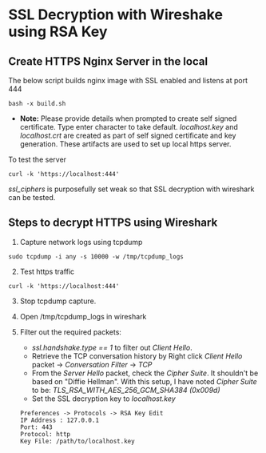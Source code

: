 # SSL Decryption with Wireshake using RSA Key

## Create HTTPS Nginx Server in the local

The below script builds nginx image with SSL enabled and listens at port 444
```
bash -x build.sh
```
* **Note:** Please provide details when prompted to create self signed certificate. Type enter character to take default. *localhost.key* and *localhost.crt* are created as part of self signed certificate and key generation. These artifacts are used to set up local https server.

To test the server

```
curl -k 'https://localhost:444' 
```

*ssl_ciphers* is purposefully set weak so that SSL decryption with wireshark can be tested.

## Steps to decrypt HTTPS using Wireshark

1. Capture network logs using tcpdump

```
sudo tcpdump -i any -s 10000 -w /tmp/tcpdump_logs
```

2. Test https traffic 

```
curl -k 'https://localhost:444'
```

3. Stop tcpdump capture.

4. Open /tmp/tcpdump_logs in wireshark

5. Filter out the required packets:
    * *ssl.handshake.type == 1* to filter out *Client Hello*.
    * Retrieve the TCP conversation history by Right click *Client Hello* packet -> *Conversation Filter* -> *TCP*
    * From the *Server Hello* packet, check the *Cipher Suite*. It shouldn't be based on "Diffie Hellman". With this setup, I have noted *Cipher Suite* to be: *TLS_RSA_WITH_AES_256_GCM_SHA384 (0x009d)*
    * Set the SSL decryption key to *localhost.key*

    ```
    Preferences -> Protocols -> RSA Key Edit
    IP Address : 127.0.0.1
    Port: 443
    Protocol: http
    Key File: /path/to/localhost.key
    ```

